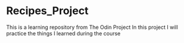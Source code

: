 # Recipes_Project
This is a learning repository from The Odin Project
In this project I will practice the things I learned during the course